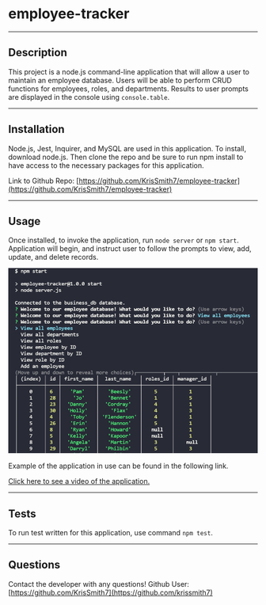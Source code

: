# employee-tracker

  ---

  ## Description
  
  This project is a node.js command-line application that will allow a user to maintain an employee database. Users will be able to perform CRUD functions for employees, roles, and departments. Results to user prompts are displayed in the console using `console.table`.

  ---

  ## Installation 
  Node.js, Jest, Inquirer, and MySQL are used in this application. To install, download node.js. Then clone the repo and be sure to run npm install to have access to the necessary packages for this application.


  Link to Github Repo: [https://github.com/KrisSmith7/employee-tracker](https://github.com/KrisSmith7/employee-tracker)

---

  ## Usage

  Once installed, to invoke the application, run `node server` or `npm start`. Application will begin, and instruct user to follow the prompts to view, add, update, and delete records.
  
  ![screenshot of application](./assets/app-screenshot.png)



  Example of the application in use can be found in the following link.
  
  [Click here to see a video of the application.](https://watch.screencastify.com/)


  ---
  ## Tests
  To run test written for this application, use command `npm test`.

  ---
  ## Questions
  Contact the developer with any questions!
  Github User: [https://github.com/KrisSmith7](https://github.com/krissmith7)